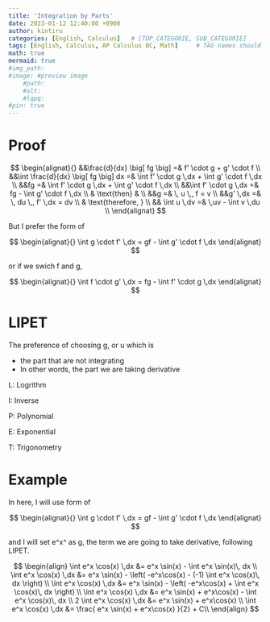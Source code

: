 ```yaml
---
title: 'Integration by Parts'
date: 2023-01-12 12:40:00 +0900
author: kintiru
categories: [English, Calculus]   # [TOP_CATEGORIE, SUB_CATEGORIE]
tags: [English, Calculus, AP Calculus BC, Math]     # TAG names should always be lowercase
math: true
mermaid: true
#img_path: 
#image: #preview image
    #path:
    #alt:
    #lqpq:
#pin: true
---
```


# Proof

$$
\begin{alignat}{}
&&\frac{d}{dx} \big[ fg \big] =& f' \cdot g + g' \cdot f \\
&&\int \frac{d}{dx} \big[ fg \big] dx =& \int f' \cdot g \,dx + \int g' \cdot f \,dx \\
&&fg =& \int f' \cdot g \,dx + \int g' \cdot f \,dx \\
&&\int f' \cdot g \,dx =& fg - \int g' \cdot f \,dx \\
& \text{then} & \\
&&g =& \, u \,, f = v \\
&&g' \,dx =& \, du \,, f' \,dx = dv \\
& \text{therefore, } \\
&& \int u \,dv =& \,uv - \int v \,du \\
\end{alignat}
$$

But I prefer the form of

$$
\begin{alignat}{}
\int g \cdot f' \,dx = gf - \int g' \cdot f \,dx 
\end{alignat}
$$

or if we swich f and g,

$$
\begin{alignat}{}
\int f \cdot g' \,dx = fg - \int f' \cdot g \,dx 
\end{alignat}
$$

# LIPET

The preference of choosing g, or u which is
 - the part that are not integrating
 - In other words, the part we are taking derivative

L: Logrithm

I: Inverse

P: Polynomial

E: Exponential

T: Trigonometry

# Example

In here, I will use form of 

$$
\begin{alignat}{}
\int g \cdot f' \,dx = gf - \int g' \cdot f \,dx 
\end{alignat}
$$

and I will set e^x^ as g, the term we are going to take derivative,  following LIPET.

$$
\begin{align}
\int e^x \cos(x) \,dx &= e^x \sin(x) - \int e^x \sin(x)\, dx \\
\int e^x \cos(x) \,dx &= e^x \sin(x) - \left( -e^x\cos(x) - (-1) \int e^x  \cos(x)\, dx \right) \\
\int e^x \cos(x) \,dx &= e^x \sin(x) - \left( -e^x\cos(x) + \int e^x  \cos(x)\, dx \right) \\
\int e^x \cos(x) \,dx &= e^x \sin(x) + e^x\cos(x) - \int e^x  \cos(x)\, dx  \\
2 \int e^x \cos(x) \,dx &= e^x \sin(x) + e^x\cos(x) \\
\int e^x \cos(x) \,dx &= \frac{ e^x \sin(x) + e^x\cos(x) }{2} + C\\
\end{align}
$$

